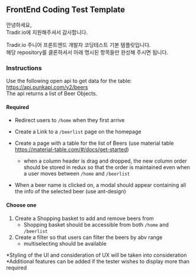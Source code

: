 ## FrontEnd Coding Test Template
안녕하세요,  
Tradir.io에 지원해주셔서 감사합니다.

Tradir.io 주니어 프론트엔드 개발자 코딩테스트 기본 템플릿입니다.  
해당 repository를 클론하셔서 아래 명시된 항목들만 완성해 주시면 됩니다.

### Instructions

Use the following open api to get data for the table: https://api.punkapi.com/v2/beers  
The api returns a list of Beer Objects.

#### Required
* Redirect users to ``/home`` when they first arrive

* Create a Link to a ``/beerlist`` page on the homepage

* Create a page with a table for the list of Beers (use material table https://material-table.com/#/docs/get-started)
  - when a column header is drag and dropped, the new column order should be stored in redux so that the order is maintained even when a user moves between ``/home`` and ``/beerlist``

* When a beer name is clicked on, a modal should appear containing all the info of the selected beer (use ant-design)

#### Choose one
1. Create a Shopping basket to add and remove beers from
      - Shopping basket should be accessible from both ``/home`` and ``/beerlist``
2. Create a filter so that users can filter the beers by abv range
      - multiselecting should be available
  
  
*Styling of the UI and consideration of UX will be taken into consideration  
*Additional features can be added if the tester wishes to display more than required
